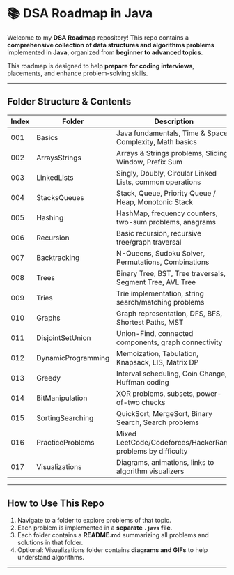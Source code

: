 # 📚 DSA Roadmap in Java

Welcome to my **DSA Roadmap** repository! This repo contains a **comprehensive collection of data structures and algorithms problems** implemented in **Java**, organized from **beginner to advanced topics**.

This roadmap is designed to help **prepare for coding interviews**, placements, and enhance problem-solving skills.

---

## **Folder Structure & Contents**

| **Index** | **Folder** | **Description** |
|-----------|------------|----------------|
| 001 | Basics | Java fundamentals, Time & Space Complexity, Math basics |
| 002 | ArraysStrings | Arrays & Strings problems, Sliding Window, Prefix Sum |
| 003 | LinkedLists | Singly, Doubly, Circular Linked Lists, common operations |
| 004 | StacksQueues | Stack, Queue, Priority Queue / Heap, Monotonic Stack |
| 005 | Hashing | HashMap, frequency counters, two-sum problems, anagrams |
| 006 | Recursion | Basic recursion, recursive tree/graph traversal |
| 007 | Backtracking | N-Queens, Sudoku Solver, Permutations, Combinations |
| 008 | Trees | Binary Tree, BST, Tree traversals, Segment Tree, AVL Tree |
| 009 | Tries | Trie implementation, string search/matching problems |
| 010 | Graphs | Graph representation, DFS, BFS, Shortest Paths, MST |
| 011 | DisjointSetUnion | Union-Find, connected components, graph connectivity |
| 012 | DynamicProgramming | Memoization, Tabulation, Knapsack, LIS, Matrix DP |
| 013 | Greedy | Interval scheduling, Coin Change, Huffman coding |
| 014 | BitManipulation | XOR problems, subsets, power-of-two checks |
| 015 | SortingSearching | QuickSort, MergeSort, Binary Search, Search problems |
| 016 | PracticeProblems | Mixed LeetCode/Codeforces/HackerRank problems by difficulty |
| 017 | Visualizations | Diagrams, animations, links to algorithm visualizers |

---

## **How to Use This Repo**
1. Navigate to a folder to explore problems of that topic.  
2. Each problem is implemented in a **separate `.java` file**.  
3. Each folder contains a **README.md** summarizing all problems and solutions in that folder.  
4. Optional: Visualizations folder contains **diagrams and GIFs** to help understand algorithms.

---
